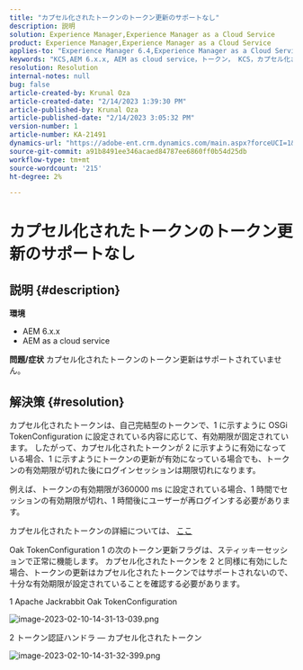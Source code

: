 ```yaml
---
title: "カプセル化されたトークンのトークン更新のサポートなし"
description: 説明
solution: Experience Manager,Experience Manager as a Cloud Service
product: Experience Manager,Experience Manager as a Cloud Service
applies-to: "Experience Manager 6.4,Experience Manager as a Cloud Service,Experience Manager 6.5"
keywords: "KCS,AEM 6.x.x, AEM as cloud service，トークン， KCS，カプセル化されたトークン"
resolution: Resolution
internal-notes: null
bug: false
article-created-by: Krunal Oza
article-created-date: "2/14/2023 1:39:30 PM"
article-published-by: Krunal Oza
article-published-date: "2/14/2023 3:05:32 PM"
version-number: 1
article-number: KA-21491
dynamics-url: "https://adobe-ent.crm.dynamics.com/main.aspx?forceUCI=1&pagetype=entityrecord&etn=knowledgearticle&id=6c881cfc-6cac-ed11-aad1-6045bd006793"
source-git-commit: a91b8491ee346acaed84787ee6860ff0b54d25db
workflow-type: tm+mt
source-wordcount: '215'
ht-degree: 2%

---
```


# カプセル化されたトークンのトークン更新のサポートなし

## 説明 {#description}

<b>環境</b>
- AEM 6.x.x
- AEM as a cloud service



<b>問題/症状</b>
カプセル化されたトークンのトークン更新はサポートされていません。




## 解決策 {#resolution}


カプセル化されたトークンは、自己完結型のトークンで、1 に示すように OSGi TokenConfiguration に設定されている内容に応じて、有効期限が固定されています。 したがって、カプセル化されたトークンが 2 に示すように有効になっている場合、1 に示すようにトークンの更新が有効になっている場合でも、トークンの有効期限が切れた後にログインセッションは期限切れになります。

例えば、トークンの有効期限が360000 ms に設定されている場合、1 時間でセッションの有効期限が切れ、1 時間後にユーザーが再ログインする必要があります。

カプセル化されたトークンの詳細については、 [ここ](https://experienceleague.adobe.com/docs/experience-manager-64/administering/security/encapsulated-token.html?lang=en)

Oak TokenConfiguration 1 の次のトークン更新フラグは、スティッキーセッションで正常に機能します。 カプセル化されたトークンを 2 と同様に有効にした場合、トークンの更新はカプセル化されたトークンではサポートされないので、十分な有効期限が設定されていることを確認する必要があります。



1 Apache Jackrabbit Oak TokenConfiguration

![image-2023-02-10-14-31-13-039.png](https://jira.corp.adobe.com/secure/attachment/9633655/image-2023-02-10-14-31-13-039.png)

2 トークン認証ハンドラ — カプセル化されたトークン



![image-2023-02-10-14-31-32-399.png](https://jira.corp.adobe.com/secure/attachment/9633654/image-2023-02-10-14-31-32-399.png)


